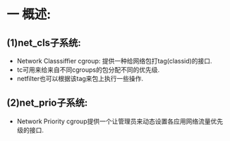 # 一 概述:
## (1)net_cls子系统:
- Network Classsiffier cgroup: 提供一种给网络包打tag(classid)的接口.
- tc可用来给来自不同cgroups的包分配不同的优先级.
- netfilter也可以根据该tag来包上执行一些操作.

## (2)net_prio子系统:
- Network Priority cgroup提供一个让管理员来动态设置各应用网络流量优先级的接口.
